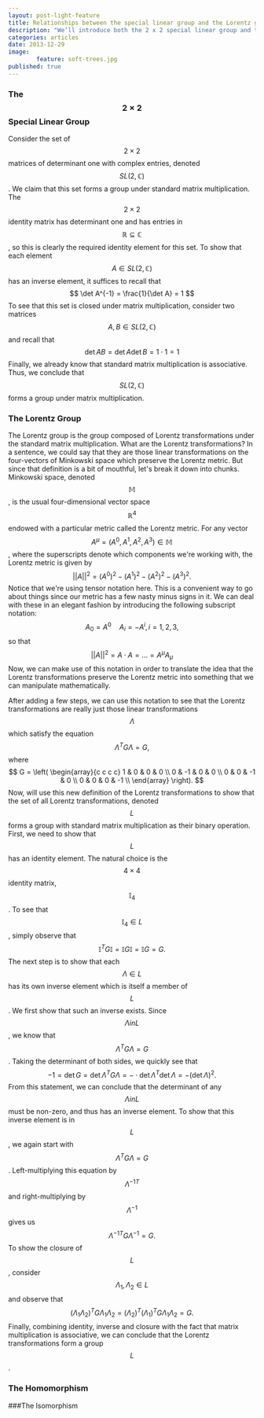 ```yaml
---
layout: post-light-feature
title: Relationships between the special linear group and the Lorentz group
description: "We’ll introduce both the 2 x 2 special linear group and the Lorentz group. We'll also show some close relationships between between these two groups which have important physical implications."
categories: articles
date: 2013-12-29
image: 
        feature: soft-trees.jpg
published: true
---
```


### The $$ 2 \times 2 $$ Special Linear Group

Consider the set of $$ 2 \times 2 $$ matrices of determinant one with complex entries, denoted $$ SL(2, \mathbb{C}) $$. We claim that this set forms a group under standard matrix multiplication. The $$ 2 \times 2 $$ identity matrix has determinant one and has entries in $$ \mathbb{R} \subseteq \mathbb{C} $$, so this is clearly the required identity element for this set. To show that each element $$ A \in SL(2, \mathbb{C}) $$ has an inverse element, it suffices to recall that 
$$ 
\det A^{-1} = \frac{1}{\det A} = 1
$$
To see that this set is closed under matrix multiplication, consider two matrices $$ A, B \in SL(2, \mathbb{C}) $$ and recall that 
$$ 
\det A B = \det A \det B = 1 \cdot 1 = 1 
$$
Finally, we already know that standard matrix multiplication is associative. Thus, we conclude that $$ SL(2, \mathbb{C})$$ forms a group under matrix multiplication. 

### The Lorentz Group

The Lorentz group is the group composed of Lorentz transformations under the standard matrix multiplication. What are the Lorentz transformations? In a sentence, we could say that they are those linear transformations on the four-vectors of Minkowski space which preserve the Lorentz metric. But since that definition is a bit of mouthful, let's break it down into chunks. Minkowski space, denoted $$\mathbb{M}$$, is the usual four-dimensional vector space $$\mathbb{R}^4$$ endowed with a particular metric called the Lorentz metric. For any vector $$A^{\mu} = (A^0, A^1, A^2, A^3) \in \mathbb{M}$$, where the superscripts denote which components we're working with, the Lorentz metric is given by 
$$
||A||^2 = (A^0)^2 - (A^1)^2 -(A^2)^2 -(A^3)^2.
$$
Notice that we're using tensor notation here. This is a convenient way to go about things since our metric has a few nasty minus signs in it. We can deal with these in an elegant fashion by introducing the following subscript notation:
$$ 
A_0 = A^0 \quad A_i = -A^i, i = 1, 2, 3,
$$
so that 
$$
||A||^2 = A \cdot A = ... = A^{\mu} A_{\mu} 
$$
Now, we can make use of this notation in order to translate the idea that the Lorentz transformations preserve the Lorentz metric into something that we can manipulate mathematically. 

After adding a few steps, we can use this notation to see that the Lorentz transformations are really just those linear transformations $$\Lambda$$ which satisfy the equation 
$$
{\Lambda}^T G \Lambda = G,
$$
where 
$$
G = 
	\left(
		\begin{array}{c c c c}
		1 &  0 &  0 &  0 \\
		0 & -1 &  0 &  0 \\
		0 & 0  & -1 &  0 \\
		0 & 0  &  0 & -1 \\
		\end{array}
	\right).
$$
Now, will use this new definition of the Lorentz transformations to show that the set of all Lorentz transformations, denoted $$L$$ forms a group with standard matrix multiplication as their binary operation. First, we need to show that $$L$$ has an identity element. The natural choice is the $$4\times4$$ identity matrix, $$\mathbb{I}_4$$. To see that $$\mathbb{I}_4 \in L$$, simply observe that 
$$
\mathbb{I}^TG\mathbb{I} = \mathbb{I}G\mathbb{I} = \mathbb{I}G = G.
$$
The next step is to show that each $$\Lambda \in L$$ has its own inverse element which is itself a member of $$L$$. We first show that such an inverse exists. Since $$\Lambda in L$$, we know that $${\Lambda}^TG\Lambda = G$$. Taking the determinant of both sides, we quickly see that 
$$
-1 = \det G = \det {\Lambda}^TG\Lambda = - \cdot \det {\Lambda}^T \det \Lambda = -\left( \det \Lambda \right)^2. 
$$
From this statement, we can conclude that the determinant of any $$\Lambda in L$$ must be non-zero, and thus has an inverse element. To show that this inverse element is in $$L$$, we again start with $${\Lambda}^TG\Lambda = G$$. Left-multiplying this equation by $${{\Lambda}^{-1}}^T$$ and right-multiplying by $${\Lambda}^{-1}$$ gives us 
$$
{{\Lambda}^{-1}}^T G {\Lambda}^{-1} = G.
$$
To show the closure of $$L$$, consider $${\Lambda}_1, {\Lambda}_2 \in L$$ and observe that 
$$
({\Lambda}_1 {\Lambda}_2)^T G {\Lambda}_1 {\Lambda}_2 = ({\Lambda}_2)^T ({\Lambda}_1)^T G {\Lambda}_1 {\Lambda}_2 = G.
$$
Finally, combining identity, inverse and closure with the fact that matrix multiplication is associative, we can conclude that the Lorentz transformations form a group $$L$$.




### The Homomorphism

###The Isomorphism
